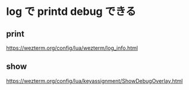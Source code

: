 # log で printd debug できる

## print

https://wezterm.org/config/lua/wezterm/log_info.html

## show

https://wezterm.org/config/lua/keyassignment/ShowDebugOverlay.html
